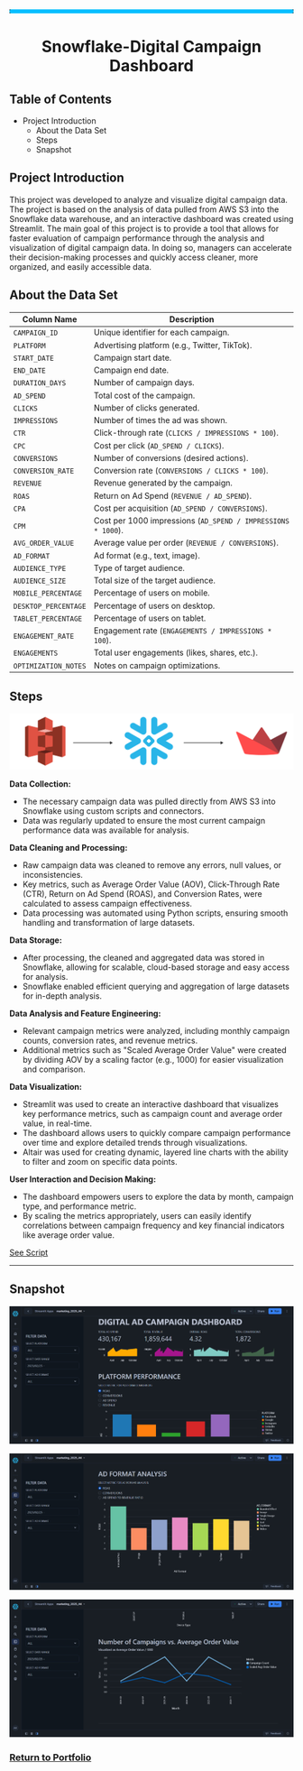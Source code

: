 ![image](https://github.com/AtilaKzlts/Snowflake-Streamlit/blob/main/assets/bar.png)


<div align="center">
  <h1>Snowflake-Digital Campaign Dashboard</h1>
 </p>
</div>

 
## Table of Contents

- Project Introduction
  - About the Data Set
  - Steps
  - Snapshot

## Project Introduction

This project was developed to analyze and visualize digital campaign data. The project is based on the analysis of data pulled from AWS S3 into the Snowflake data warehouse, and an interactive dashboard was created using Streamlit. The main goal of this project is to provide a tool that allows for faster evaluation of campaign performance through the analysis and visualization of digital campaign data. In doing so, managers can accelerate their decision-making processes and quickly access cleaner, more organized, and easily accessible data.

## About the Data Set

| **Column Name**          | **Description**                                          |
|--------------------------|----------------------------------------------------------|
| `CAMPAIGN_ID`             | Unique identifier for each campaign.                    |
| `PLATFORM`                | Advertising platform (e.g., Twitter, TikTok).            |
| `START_DATE`              | Campaign start date.                                    |
| `END_DATE`                | Campaign end date.                                      |
| `DURATION_DAYS`           | Number of campaign days.                                |
| `AD_SPEND`                | Total cost of the campaign.                             |
| `CLICKS`                  | Number of clicks generated.                             |
| `IMPRESSIONS`             | Number of times the ad was shown.                       |
| `CTR`                     | Click-through rate (`CLICKS / IMPRESSIONS * 100`).       |
| `CPC`                     | Cost per click (`AD_SPEND / CLICKS`).                   |
| `CONVERSIONS`             | Number of conversions (desired actions).                |
| `CONVERSION_RATE`         | Conversion rate (`CONVERSIONS / CLICKS * 100`).          |
| `REVENUE`                 | Revenue generated by the campaign.                      |
| `ROAS`                    | Return on Ad Spend (`REVENUE / AD_SPEND`).              |
| `CPA`                     | Cost per acquisition (`AD_SPEND / CONVERSIONS`).        |
| `CPM`                     | Cost per 1000 impressions (`AD_SPEND / IMPRESSIONS * 1000`). |
| `AVG_ORDER_VALUE`         | Average value per order (`REVENUE / CONVERSIONS`).      |
| `AD_FORMAT`               | Ad format (e.g., text, image).                          |
| `AUDIENCE_TYPE`           | Type of target audience.                                |
| `AUDIENCE_SIZE`           | Total size of the target audience.                      |
| `MOBILE_PERCENTAGE`       | Percentage of users on mobile.                          |
| `DESKTOP_PERCENTAGE`      | Percentage of users on desktop.                         |
| `TABLET_PERCENTAGE`       | Percentage of users on tablet.                          |
| `ENGAGEMENT_RATE`         | Engagement rate (`ENGAGEMENTS / IMPRESSIONS * 100`).     |
| `ENGAGEMENTS`             | Total user engagements (likes, shares, etc.).           |
| `OPTIMIZATION_NOTES`      | Notes on campaign optimizations.                        |



## Steps

![image](https://github.com/AtilaKzlts/Snowflake-Streamlit/blob/main/assets/diagram.svg)

**Data Collection:**
+ The necessary campaign data was pulled directly from AWS S3 into Snowflake using custom scripts and connectors.
+ Data was regularly updated to ensure the most current campaign performance data was available for analysis.

**Data Cleaning and Processing:**
+ Raw campaign data was cleaned to remove any errors, null values, or inconsistencies.
+ Key metrics, such as Average Order Value (AOV), Click-Through Rate (CTR), Return on Ad Spend (ROAS), and Conversion Rates, were calculated to assess campaign effectiveness.
+ Data processing was automated using Python scripts, ensuring smooth handling and transformation of large datasets.

**Data Storage:**
+ After processing, the cleaned and aggregated data was stored in Snowflake, allowing for scalable, cloud-based storage and easy access for analysis.
+ Snowflake enabled efficient querying and aggregation of large datasets for in-depth analysis.

**Data Analysis and Feature Engineering:**
+ Relevant campaign metrics were analyzed, including monthly campaign counts, conversion rates, and revenue metrics.
+ Additional metrics such as "Scaled Average Order Value" were created by dividing AOV by a scaling factor (e.g., 1000) for easier visualization and comparison.

**Data Visualization:**
+ Streamlit was used to create an interactive dashboard that visualizes key performance metrics, such as campaign count and average order value, in real-time.
+ The dashboard allows users to quickly compare campaign performance over time and explore detailed trends through visualizations.
+ Altair was used for creating dynamic, layered line charts with the ability to filter and zoom on specific data points.

**User Interaction and Decision Making:**
+ The dashboard empowers users to explore the data by month, campaign type, and performance metric.
+ By scaling the metrics appropriately, users can easily identify correlations between campaign frequency and key financial indicators like average order value.

[See Script](https://github.com/AtilaKzlts/Snowflake-Streamlit/blob/main/assets/streamlit_script.py)

---

## Snapshot

![image](https://github.com/AtilaKzlts/Snowflake-Streamlit/blob/main/assets/streamlit_snowlfake1.png)

![image](https://github.com/AtilaKzlts/Snowflake-Streamlit/blob/main/assets/streamlit_snowlfake2.png)

![image](https://github.com/AtilaKzlts/Snowflake-Streamlit/blob/main/assets/streamlit_snowlfake3.png)


### [**Return to Portfolio**](https://github.com/AtilaKzlts/Atilla-Portfolio)
